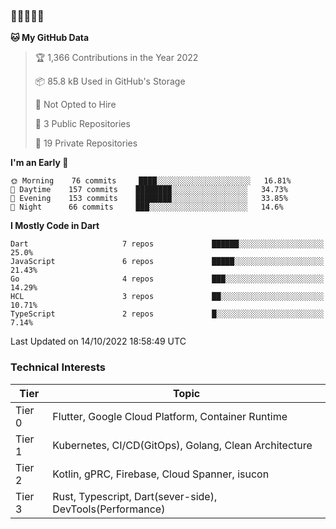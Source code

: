 ### 🤯🤯🤯🤯🤯

<!--START_SECTION:waka-->
**🐱 My GitHub Data** 

> 🏆 1,366 Contributions in the Year 2022
 > 
> 📦 85.8 kB Used in GitHub's Storage 
 > 
> 🚫 Not Opted to Hire
 > 
> 📜 3 Public Repositories 
 > 
> 🔑 19 Private Repositories  
 > 
**I'm an Early 🐤** 

```text
🌞 Morning    76 commits     ████░░░░░░░░░░░░░░░░░░░░░   16.81% 
🌆 Daytime    157 commits    ████████░░░░░░░░░░░░░░░░░   34.73% 
🌃 Evening    153 commits    ████████░░░░░░░░░░░░░░░░░   33.85% 
🌙 Night      66 commits     ███░░░░░░░░░░░░░░░░░░░░░░   14.6%

```


**I Mostly Code in Dart** 

```text
Dart                     7 repos             ██████░░░░░░░░░░░░░░░░░░░   25.0% 
JavaScript               6 repos             █████░░░░░░░░░░░░░░░░░░░░   21.43% 
Go                       4 repos             ███░░░░░░░░░░░░░░░░░░░░░░   14.29% 
HCL                      3 repos             ██░░░░░░░░░░░░░░░░░░░░░░░   10.71% 
TypeScript               2 repos             █░░░░░░░░░░░░░░░░░░░░░░░░   7.14%

```



 Last Updated on 14/10/2022 18:58:49 UTC
<!--END_SECTION:waka-->

### Technical Interests

| Tier | Topic | 
| -------- | -------- |
| Tier 0 | Flutter, Google Cloud Platform, Container Runtime |
| Tier 1 | Kubernetes, CI/CD(GitOps), Golang, Clean Architecture |
| Tier 2 | Kotlin, gPRC, Firebase, Cloud Spanner, isucon | 
| Tier 3 | Rust, Typescript, Dart(sever-side), DevTools(Performance) |
